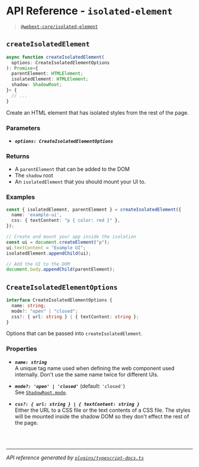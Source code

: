 <!-- GENERATED FILE, DO NOT EDIT -->

# API Reference - `isolated-element`

> [`@webext-core/isolated-element`](/guide/isolated-element/)

## `createIsolatedElement`

```ts
async function createIsolatedElement(
  options: CreateIsolatedElementOptions
): Promise<{
  parentElement: HTMLElement;
  isolatedElement: HTMLElement;
  shadow: ShadowRoot;
}> {
  // ...
}
```

Create an HTML element that has isolated styles from the rest of the page.

### Parameters

- ***`options: CreateIsolatedElementOptions`***

### Returns 

- A `parentElement` that can be added to the DOM
- The `shadow` root
- An `isolatedElement` that you should mount your UI to.

### Examples

```ts
const { isolatedElement, parentElement } = createIsolatedElement({
  name: 'example-ui',
  css: { textContent: "p { color: red }" },
});

// Create and mount your app inside the isolation
const ui = document.createElement("p");
ui.textContent = "Example UI";
isolatedElement.appendChild(ui);

// Add the UI to the DOM
document.body.appendChild(parentElement);
```

## `CreateIsolatedElementOptions`

```ts
interface CreateIsolatedElementOptions {
  name: string;
  mode?: "open" | "closed";
  css?: { url: string } | { textContent: string };
}
```

Options that can be passed into `createIsolatedElement`.

### Properties 

- ***`name: string`***<br/>A unique tag name used when defining the web component used internally. Don't use the same name twice for different UIs.

- ***`mode?: 'open' | 'closed'`*** (default: `'closed'`)<br/>See [`ShadowRoot.mode`](https://developer.mozilla.org/en-US/docs/Web/API/ShadowRoot/mode).

- ***`css?: { url: string } | { textContent: string }`***<br/>Either the URL to a CSS file or the text contents of a CSS file. The styles will be mounted inside the shadow DOM so they don't effect the rest of the page.

<br/><br/>

---

_API reference generated by [`plugins/typescript-docs.ts`](https://github.com/aklinker1/webext-core/blob/main/docs/.vitepress/plugins/typescript-docs.ts)_